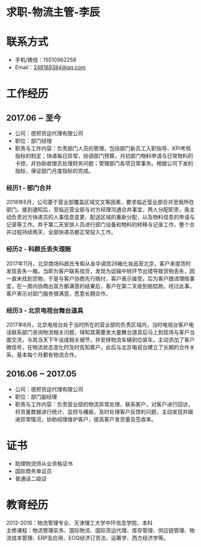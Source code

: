 # 求职-物流主管-李辰

# 联系方式

 - 手机/微信：15510962258
 - Email：248189384@qq.com

# 工作经历

## 2017.06 ~ 至今

 - 公司：德邦货运代理有限公司
 - 职位：部门经理
 - 职责与工作内容：负责部门人员的管理，包括部门新员工入职指导、KPI考核指标的制定；快递每日异常，协调部门预算，月初部门物料申请与日常物料的卡控，并协助收银员处理财务问题；管理部门各项日常事务。根据公司下发的指标，保证部门月度指标的完成。
 
### 经历1 - 部门合并

2018年6月，公司基于营业部覆盖区域交叉等因素，要求临近营业部合并至我所在部门。接到通知后，至临近营业部与对方经理沟通合并事宜，两人分配职责，我主动负责对方快递员的人事信息变更、配送区域的重新分配，以及物料信息的申请与记录等工作。并于第二天安排人员进行部门设备和物料的转移与记录工作，整个合并过程持续两天，全部快递员都正常投入工作。

### 经历2 - 科颜氏丢失理赔
 
2017年11月，北京商场科颜氏专柜从金华调货26箱化妆品至北京，客户来提货时发现丢失一箱，当即为客户联系找货，发现为运输中转环节出错导致货物丢失，因一直未找到货物，于是与客户协商先行赔付，客户表示接受。后为客户跟进理赔事宜，在一周内协商出双方都满意的结果后，客户在第二天收到赔偿款。经过此事，客户表示对部门服务很满意，愿意长期合作。
 
### 经历3 - 北京电视台舞台道具
 
2017年8月，北京电视台处于当时所在的营业部的负责区域内，当时电视台客户电话联系部门咨询物流相关问题，得知其需要发大量舞台道具后马上到现场与客户当面交流，与其当天下午谈成相关细节，并安排物流车辆到位装车。主动添加了客户微信号，在物流状态变化时及时告知客户。此后与北京电视台建立了长期的合作关系，基本每个月都有物流合作。
 
## 2016.06 ~ 2017.05
 
 - 公司：德邦货运代理有限公司
 - 职位：部门副经理
 - 职责与工作内容：负责营业部的物流异常处理，联系客户，对客户进行回访，将货量数据进行统计、监控与播报，及时处理客户反馈的问题，主动发现并跟进异常情况，协助经理维护客户，提高客户发货量及签收率。
 
# 证书
 
 - 助理物流师从业资格证书
 - 国际商务单证员
 - 普通话二级证
 
# 教育经历
 
2012-2016：物流管理专业、天津理工大学中环信息学院、本科<br/>
主修课程：物流管理实务、国际物流、国际货运代理、库存管理、供应链管理、物流成本管理、ERP及应用、EOQ经济订货法、运筹学、西方经济学等。
